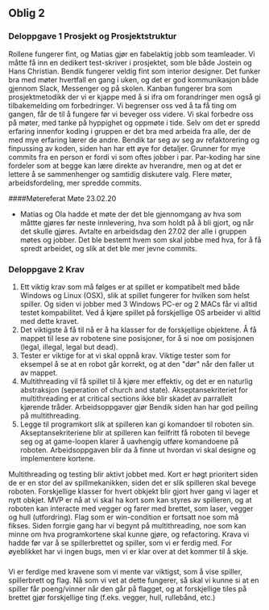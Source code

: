 ## Oblig 2
### Deloppgave 1 Prosjekt og Prosjektstruktur
Rollene fungerer fint, og Matias gjør en fabelaktig jobb som teamleader.
Vi måtte få inn en dedikert test-skriver i prosjektet, som ble både Jostein og 
Hans Christian. Bendik fungerer veldig fint som interior designer. Det funker bra med møter hvertfall en gang i uken, og det er god
kommunikasjon både gjennom Slack, Messenger og på skolen.
Kanban fungerer bra som prosjektmetodikk der vi er kjappe med å si ifra
om forandringer men også gi tilbakemelding om forbedringer. Vi begrenser
oss ved å ta få ting om gangen, får de til å fungere før vi beveger oss
videre. Vi skal forbedre oss på møter, med tanke på hyppighet og oppmøte i tide.
Selv om det er spredd erfaring innenfor koding i gruppen
er det bra med arbeida fra alle, der de med mye erfaring lærer
de andre. Bendik tar seg av seg av refaktorering og finpussing av koden,
siden han har ett øye for detaljer. Grunner for mye commits fra en person er fordi
vi som oftes jobber i par. Par-koding har sine fordeler som at begge kan
lære direkte av hverandre, men og at det er lettere å se sammenhenger
og samtidig diskutere valg. Flere møter, arbeidsfordeling, mer spredde commits.

####Møtereferat
 Møte 23.02.20
 - Matias og Ola hadde et møte der det ble gjennomgang av hva som måttte gjøres før neste innlevering,
 hva som holdt på å bli gjort, og når det skulle gjøres. Avtalte en arbeidsdag
 den 27.02 der alle i gruppen møtes og jobber. Det ble bestemt hvem som
 skal jobbe med hva, for å få spredt arbeidet, og slik at det ble mer jevne commits.

### Deloppgave 2 Krav
1. Ett viktig krav som må følges er at spillet er kompatibelt med både
Windows og Linux (OSX), slik at spillet fungerer for hvilken som helst spiller. Og siden vi jobber med 3 Windows PC-er og 2
MACs får vi alltid testet kompabilitet. Ved å kjøre spillet på forskjellige OS arbeider vi alltid med dette kravet.
2. Det viktigste å få til nå er å ha klasser for de forskjellige
objektene. Å få mappet til lese av robotene sine posisjoner, for å
si noe om posisjonen (legal, illegal, legal but dead). 
3. Tester er viktige for at vi skal oppnå krav. Viktige tester som for
eksempel å se at en robot går korrekt, og at den "dør" når den faller ut av mappet.
4. Multithreading vil få spillet til å kjøre mer effektiv, og det er en naturlig abstraksjon (seperation of church and  state).
Akseptansekriteriet for multithreading er at critical sections ikke blir skadet av parrallelt kjørende tråder. Arbeidsoppgaver
gjør Bendik siden han har god peiling på multithreading.
5. Legge til programkort slik at spilleren kan gi komandoer til roboten sin. Akseptansekriteriene 
blir at spilleren kan feilfritt få roboten til bevege seg og at game-loopen klarer å 
uavhengig utføre komandoene på roboten. Arbeidsoppgaven blir da å finne ut hvordan vi skal designe og
implementere kortene.

Multithreading og testing blir aktivt jobbet med. Kort er høgt prioritert siden 
de er en stor del av spillmekanikken, siden det er slik spilleren skal bevege roboten.
Forskjellige klasser for hvert obkjekt blir gjort hver gang vi lager et nytt obkjet.
MVP er nå at vi skal ha kort som kan styres av spilleren, og at roboten kan interacte med
vegger og farer med brettet, som laser, vegger og hull (utfordring). Flag som er 
win-condition er fortsatt noe som må fikses.
Siden forrgie gang har vi begynt på multithreading, noe som kan minne om hva programkortene skal kunne gjøre,
og refactoring. Krava vi hadde før var å se spillerbrettet og spiller, som vi er ferdig med.
For øyeblikket har vi ingen bugs, men vi er klar over at det kommer til å skje.

###
Vi er ferdige med kravene som vi mente var viktigst, som å vise spiller,
spillerbrett og flag. Nå som vi vet at dette fungerer, så skal vi kunne
si at en spiller får poeng/vinner når den går på flagget, og at forskjellige
tiles på brettet gjør forskjellige ting (f.eks. vegger, hull, rullebånd, etc.)


